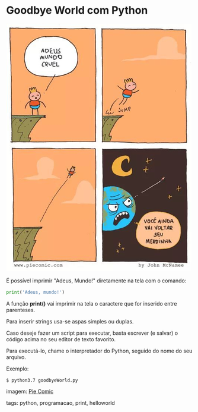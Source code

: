 # Goodbye World com Python
![adeus mundo!](./img/adeusMundo.jpeg)

É possível imprimir "Adeus, Mundo!" diretamente na tela com o comando:
```python
print('Adeus, mundo!')
```
A função **print()** vai imprimir na tela o caractere que for inserido entre parenteses.

Para inserir strings usa-se aspas simples ou duplas.

Caso deseje fazer um script para executar, basta escrever (e salvar) o código acima no seu editor de texto favorito.

Para executá-lo, chame o interpretador do Python, seguido do nome do seu arquivo.

Exemplo:
```
$ python3.7 goodbyeWorld.py
```
imagem: [Pie Comic](https://piecomic.tumblr.com)

tags: python, programacao, print, helloworld
